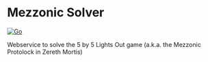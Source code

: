 # Mezzonic Solver

[![Go](https://github.com/martinekvili/mezzonic-solver/actions/workflows/go.yml/badge.svg)](https://github.com/martinekvili/mezzonic-solver/actions/workflows/go.yml)

Webservice to solve the 5 by 5 Lights Out game (a.k.a. the Mezzonic Protolock in Zereth Mortis)

